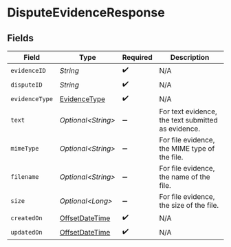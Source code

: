 # DisputeEvidenceResponse


## Fields

| Field                                                                                     | Type                                                                                      | Required                                                                                  | Description                                                                               |
| ----------------------------------------------------------------------------------------- | ----------------------------------------------------------------------------------------- | ----------------------------------------------------------------------------------------- | ----------------------------------------------------------------------------------------- |
| `evidenceID`                                                                              | *String*                                                                                  | :heavy_check_mark:                                                                        | N/A                                                                                       |
| `disputeID`                                                                               | *String*                                                                                  | :heavy_check_mark:                                                                        | N/A                                                                                       |
| `evidenceType`                                                                            | [EvidenceType](../../models/components/EvidenceType.md)                                   | :heavy_check_mark:                                                                        | N/A                                                                                       |
| `text`                                                                                    | *Optional\<String>*                                                                       | :heavy_minus_sign:                                                                        | For text evidence, the text submitted as evidence.                                        |
| `mimeType`                                                                                | *Optional\<String>*                                                                       | :heavy_minus_sign:                                                                        | For file evidence, the MIME type of the file.                                             |
| `filename`                                                                                | *Optional\<String>*                                                                       | :heavy_minus_sign:                                                                        | For file evidence, the name of the file.                                                  |
| `size`                                                                                    | *Optional\<Long>*                                                                         | :heavy_minus_sign:                                                                        | For file evidence, the size of the file.                                                  |
| `createdOn`                                                                               | [OffsetDateTime](https://docs.oracle.com/javase/8/docs/api/java/time/OffsetDateTime.html) | :heavy_check_mark:                                                                        | N/A                                                                                       |
| `updatedOn`                                                                               | [OffsetDateTime](https://docs.oracle.com/javase/8/docs/api/java/time/OffsetDateTime.html) | :heavy_check_mark:                                                                        | N/A                                                                                       |